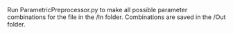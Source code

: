 Run ParametricPreprocessor.py to make all possible parameter combinations for the file in the /In folder. Combinations are saved in the /Out folder.
